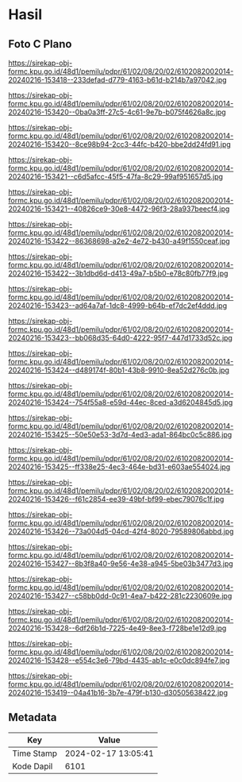 # Hasil

## Foto C Plano

https://sirekap-obj-formc.kpu.go.id/48d1/pemilu/pdpr/61/02/08/20/02/6102082002014-20240216-153418--233defad-d779-4163-b61d-b214b7a97042.jpg

https://sirekap-obj-formc.kpu.go.id/48d1/pemilu/pdpr/61/02/08/20/02/6102082002014-20240216-153420--0ba0a3ff-27c5-4c61-9e7b-b075f4626a8c.jpg

https://sirekap-obj-formc.kpu.go.id/48d1/pemilu/pdpr/61/02/08/20/02/6102082002014-20240216-153420--8ce98b94-2cc3-44fc-b420-bbe2dd24fd91.jpg

https://sirekap-obj-formc.kpu.go.id/48d1/pemilu/pdpr/61/02/08/20/02/6102082002014-20240216-153421--c6d5afcc-45f5-47fa-8c29-99af951657d5.jpg

https://sirekap-obj-formc.kpu.go.id/48d1/pemilu/pdpr/61/02/08/20/02/6102082002014-20240216-153421--40826ce9-30e8-4472-96f3-28a937beecf4.jpg

https://sirekap-obj-formc.kpu.go.id/48d1/pemilu/pdpr/61/02/08/20/02/6102082002014-20240216-153422--86368698-a2e2-4e72-b430-a49f1550ceaf.jpg

https://sirekap-obj-formc.kpu.go.id/48d1/pemilu/pdpr/61/02/08/20/02/6102082002014-20240216-153422--3b1dbd6d-d413-49a7-b5b0-e78c80fb77f9.jpg

https://sirekap-obj-formc.kpu.go.id/48d1/pemilu/pdpr/61/02/08/20/02/6102082002014-20240216-153423--ad64a7af-1dc8-4999-b64b-ef7dc2ef4ddd.jpg

https://sirekap-obj-formc.kpu.go.id/48d1/pemilu/pdpr/61/02/08/20/02/6102082002014-20240216-153423--bb068d35-64d0-4222-95f7-447d1733d52c.jpg

https://sirekap-obj-formc.kpu.go.id/48d1/pemilu/pdpr/61/02/08/20/02/6102082002014-20240216-153424--d489174f-80b1-43b8-9910-8ea52d276c0b.jpg

https://sirekap-obj-formc.kpu.go.id/48d1/pemilu/pdpr/61/02/08/20/02/6102082002014-20240216-153424--754f55a8-e59d-44ec-8ced-a3d6204845d5.jpg

https://sirekap-obj-formc.kpu.go.id/48d1/pemilu/pdpr/61/02/08/20/02/6102082002014-20240216-153425--50e50e53-3d7d-4ed3-ada1-864bc0c5c886.jpg

https://sirekap-obj-formc.kpu.go.id/48d1/pemilu/pdpr/61/02/08/20/02/6102082002014-20240216-153425--ff338e25-4ec3-464e-bd31-e603ae554024.jpg

https://sirekap-obj-formc.kpu.go.id/48d1/pemilu/pdpr/61/02/08/20/02/6102082002014-20240216-153426--f61c2854-ee39-49bf-bf99-ebec79076c1f.jpg

https://sirekap-obj-formc.kpu.go.id/48d1/pemilu/pdpr/61/02/08/20/02/6102082002014-20240216-153426--73a004d5-04cd-42f4-8020-79589806abbd.jpg

https://sirekap-obj-formc.kpu.go.id/48d1/pemilu/pdpr/61/02/08/20/02/6102082002014-20240216-153427--8b3f8a40-9e56-4e38-a945-5be03b3477d3.jpg

https://sirekap-obj-formc.kpu.go.id/48d1/pemilu/pdpr/61/02/08/20/02/6102082002014-20240216-153427--c58bb0dd-0c91-4ea7-b422-281c2230609e.jpg

https://sirekap-obj-formc.kpu.go.id/48d1/pemilu/pdpr/61/02/08/20/02/6102082002014-20240216-153428--6df26b1d-7225-4e49-8ee3-f728be1e12d9.jpg

https://sirekap-obj-formc.kpu.go.id/48d1/pemilu/pdpr/61/02/08/20/02/6102082002014-20240216-153428--e554c3e6-79bd-4435-ab1c-e0c0dc894fe7.jpg

https://sirekap-obj-formc.kpu.go.id/48d1/pemilu/pdpr/61/02/08/20/02/6102082002014-20240216-153419--04a41b16-3b7e-479f-b130-d30505638422.jpg


## Metadata

| Key        | Value               |
| ---------- | ------------------- |
| Time Stamp | 2024-02-17 13:05:41 |
| Kode Dapil | 6101                |



